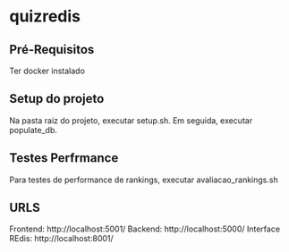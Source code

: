 # quizredis

## Pré-Requisitos

Ter docker instalado

## Setup do projeto

Na pasta raiz do projeto, executar setup.sh. Em seguida, executar populate_db.

## Testes Perfrmance 

Para testes de performance de rankings, executar avaliacao_rankings.sh

## URLS

Frontend: http://localhost:5001/
Backend: http://localhost:5000/
Interface REdis: http://localhost:8001/